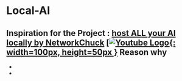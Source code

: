 # Local-AI
**Inspiration for the Project** : [host ALL your AI locally by NetworkChuck](https://www.youtube.com/watch?v=Wjrdr0NU4Sk&t=648s) [[![Youtube Logo](https://external-content.duckduckgo.com/iu/?u=https%3A%2F%2Fstatic.vecteezy.com%2Fsystem%2Fresources%2Fpreviews%2F023%2F986%2F473%2Foriginal%2Fyoutube-logo-youtube-logo-transparent-youtube-icon-transparent-free-free-png.png&f=1&nofb=1&ipt=ebee9a21c48ee3681f8b9d789c7b2f06b6c2827f6f9eb66d1a285f52e81671a8&ipo=images){: width=100px, height=50px }](https://www.youtube.com/)
Reason why
-
-
-
